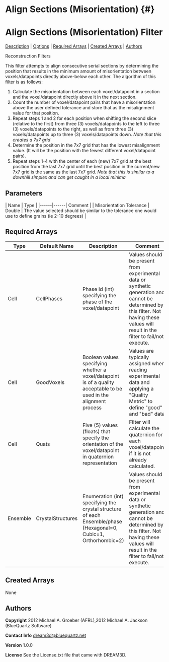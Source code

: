 Align Sections (Misorientation) {#}
======
<h1 class="pHeading1">Align Sections (Misorientation) Filter</h1>
<p class="pCellBody">
<a href="../ReconstructionFilters/AlignSectionsMisorientation.html#wp2">Description</a> | <a href="../ReconstructionFilters/AlignSectionsMisorientation.html#wp3">Options</a> | <a href="../ReconstructionFilters/AlignSectionsMisorientation.html#wp4">Required Arrays</a> | <a href="../ReconstructionFilters/AlignSectionsMisorientation.html#wp5">Created Arrays</a> | <a href="../ReconstructionFilters/AlignSectionsMisorientation.html#wp1">Authors</a> 

Reconstruction Filters


This filter attempts to align consecutive serial sections by determining the position that results in the minimum amount of misorientation
between voxels/datapoints directly above-below each other. 
The algorithm of this filter is as follows:

1) Calculate the misorientation between each voxel/datapoint in a section and the voxel/datapoint directly above it in the next section.  
2) Count the number of voxel/datapoint pairs that have a misorientation above the user defined tolerance and store that as the misalignment value for that position.
3) Repeat steps 1 and 2 for each position when shifting the second slice (relative to the first) from three (3) voxels/datapoints to the left 
to three (3) voxels/datapoints to the right, as well as from three (3) voxels/datapoints up to three (3) voxels/datapoints down.
*Note that this creates a 7x7 grid*
4) Determine the position in the 7x7 grid that has the lowest misalignment value. (It will be the position with the fewest different voxel/datapoint pairs).
5) Repeat steps 1-4 with the center of each (new) 7x7 grid at the best position from the last 7x7 grid until the best position in the current/new 7x7 grid is the same
as the last 7x7 grid.
*Note that this is similar to a downhill simplex and can get caught in a local minima*

  


## Parameters ## 

| Name | Type |
|------|------| Comment |
| Misorientation Tolerance | Double | The value selected should be similar to the tolerance one would use to define grains (ie 2-10 degrees) |

## Required Arrays ##

| Type | Default Name | Description | Comment |
|------|--------------|-------------|---------|
| Cell | CellPhases | Phase Id (int) specifying the phase of the voxel/datapoint | Values should be present from experimental data or synthetic generation and cannot be determined by this filter. Not having these values will result in the filter to fail/not execute. |
| Cell | GoodVoxels | Boolean values specifying whether a voxel/datapoint is of a quality acceptable to be used in the alignment process | Values are typically assigned when reading experimental data and applying a "Quality Metric" to define "good" and "bad" data  |
| Cell | Quats | Five (5) values (floats) that specify the orientation of the voxel/datapoint in quaternion representation | Filter will calculate the quaternion for each voxel/datapoint if it is not already calculated. |
| Ensemble | CrystalStructures | Enumeration (int) specifying the crystal structure of each Ensemble/phase (Hexagonal=0, Cubic=1, Orthorhombic=2) | Values should be present from experimental data or synthetic generation and cannot be determined by this filter. Not having these values will result in the filter to fail/not execute. |

## Created Arrays ##
None

## Authors ##

**Copyright** 2012 Michael A. Groeber (AFRL),2012 Michael A. Jackson (BlueQuartz Software)

**Contact Info** dream3d@bluequartz.net

**Version** 1.0.0

**License**  See the License.txt file that came with DREAM3D.



